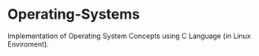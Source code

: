 # Operating-Systems
Implementation of Operating System Concepts using C Language (in Linux Enviroment).
